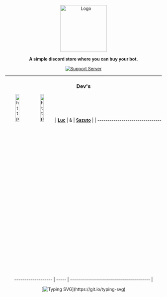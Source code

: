 <div align="center">
  <a href="https://discord.gg/mskT7HRHNy" target="_blank"
    ><img src="https://i.imgur.com/Sfhxg5L.png" alt="Logo" height="150"
  /></a>

**A simple discord store where you can buy your bot.** 

[![Support Server](https://discord.com/api/guilds/758308791837786232/embed.png?style=banner2)](https://discord.gg/mskT7HRHNy)

  <hr />
  <div>
    <h3> Dev's</h3>

<img alt="https://github.com/zlucfx" src="https://images.weserv.nl/?url=avatars.githubusercontent.com/u/80841842?v=4&h=128&w=128&fit=cover&mask=circle&maxage=1d" alt="https://github.com/zlucfx" width="15%" /> <img alt="https://github.com/Swazuto" src="https://images.weserv.nl/?url=avatars.githubusercontent.com/u/97265430?v=4&h=128&w=128&fit=cover&mask=circle&maxage=1d" alt="https://github.com/Swazuto" width="15%" />
| **[Luc](https://github.com/zlucfx)** |   &  | **[Sazuto](https://github.com/Swazuto)** |
| --------------------------------------------------- | ----- | ---------------------------------------- |

  </div>

  [![Typing
  SVG](https://readme-typing-svg.herokuapp.com?font=Fira+Code&pause=1000&width=435&lines=Improving+your+Discord+experience.)](https://git.io/typing-svg)
</div>
